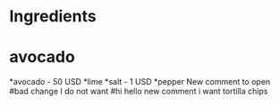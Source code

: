# Ingredients 
# avocado
*avocado - 50 USD
*lime
*salt - 1 USD
*pepper
New comment to open
#bad change I do not want
#hi 
hello
new comment
i want tortilla chips
